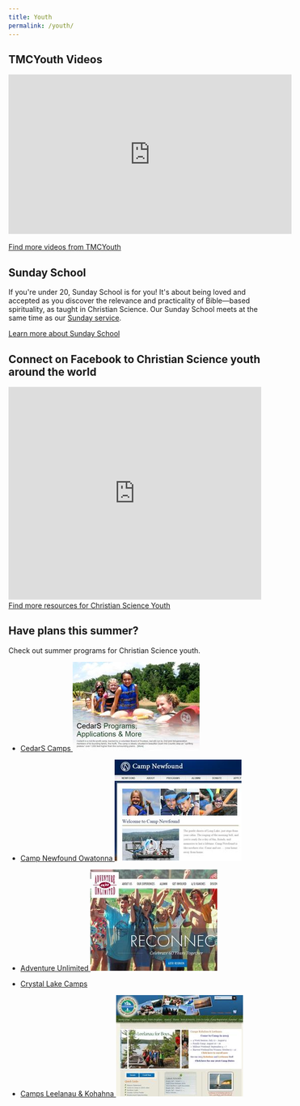 ```yaml
---
title: Youth
permalink: /youth/
---
```


<div class="content-and-sidebar">

<section markdown="1">

## TMCYouth Videos

<iframe width="560" height="315" src="https://www.youtube-nocookie.com/embed/A5k1_egTw2w" frameborder="0" allow="accelerometer; autoplay; encrypted-media; gyroscope; picture-in-picture" allowfullscreen></iframe>

<a class="button" href="https://www.youtube.com/user/TMCYouthChannel/" rel="external" target="_blank">Find more videos from TMCYouth</a>

## Sunday School

If you're under 20, Sunday School is for you!  It's about being loved and
accepted as you discover the relevance and practicality of Bible—based
spirituality, as taught in Christian Science.  Our Sunday School meets at the
same time as our <a href="{% link pages/services.md %}">Sunday service</a>.

<a class="button" href="https://www.christianscience.com/youth/sunday-school" rel="external" target="_blank">
  Learn more about Sunday School
</a>

## Connect on Facebook to Christian Science youth around the world

<iframe src="https://www.facebook.com/plugins/page.php?href=https%3A%2F%2Fwww.facebook.com%2FTMCYouth%2F&tabs=timeline&width=500&height=420&small_header=false&adapt_container_width=true&hide_cover=false&show_facepile=false&appId=1495541403912226" width="500" height="420" style="border:none;overflow:hidden" scrolling="no" frameborder="0" allowTransparency="true" allow="encrypted-media"></iframe>

<a class="button" href="https://www.christianscience.com/youth" rel="external" target="_blank">
  Find more resources for Christian Science Youth
</a>

</section>

<aside class="left" markdown="1">

## Have plans this summer?

Check out summer programs for Christian Science youth.

* <a href="https://www.cedarscamps.org/">
  CedarS Camps
  <img alt="CedarS Programs, Applications & More" src="/media/youth/cedars.jpg">
</a>

* <a href="https://www.newfound-owatonna.com/">
  Camp Newfound Owatonna
  <img alt="Camp Newfound" src="/media/youth/newfound.jpg">
</a>

* <a href="https://www.adventureunlimited.org/">
  Adventure Unlimited
  <img alt="Adventure Unlimited" src="/media/youth/au.jpg">
</a>

* <a href="https://www.crystallakecamps.org/">
  Crystal Lake Camps
</a>

* <a href="https://leelanau-kohahna.org/">
  Camps Leelanau & Kohahna
  <img alt="Camp" src="/media/youth/crystallake.jpg">
</a>

</aside>

</div>
